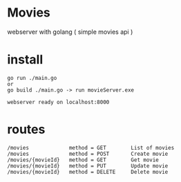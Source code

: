 # Movies
webserver with golang ( simple movies api )  

# install
    go run ./main.go
    or
    go build ./main.go -> run movieServer.exe
    
    webserver ready on localhost:8000

# routes
    /movies             method = GET        List of movies
    /movies             method = POST       Create movie
    /movies/{movieId}   method = GET        Get movie 
    /movies/{movieId}   method = PUT        Update movie
    /movies/{movieId}   method = DELETE     Delete movie
